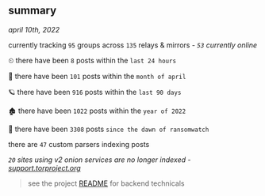 
## summary
_april 10th, 2022_

currently tracking `95` groups across `135` relays & mirrors - _`53` currently online_

⏲ there have been `8` posts within the `last 24 hours`

🦈 there have been `101` posts within the `month of april`

🪐 there have been `916` posts within the `last 90 days`

🏚 there have been `1022` posts within the `year of 2022`

🦕 there have been `3308` posts `since the dawn of ransomwatch`

there are `47` custom parsers indexing posts

_`20` sites using v2 onion services are no longer indexed - [support.torproject.org](https://support.torproject.org/onionservices/v2-deprecation/)_

> see the project [README](https://github.com/thetanz/ransomwatch#ransomwatch--) for backend technicals
